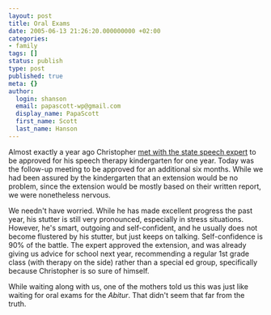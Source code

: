 ```yaml
---
layout: post
title: Oral Exams
date: 2005-06-13 21:26:20.000000000 +02:00
categories:
- family
tags: []
status: publish
type: post
published: true
meta: {}
author:
  login: shanson
  email: papascott-wp@gmail.com
  display_name: PapaScott
  first_name: Scott
  last_name: Hanson
---
```

<p>Almost exactly a year ago Christopher <a href="http://www.papascott.de/archives/2004/06/17/expert-opinion/">met with the state speech expert</a> to be approved for his speech therapy kindergarten for one year. Today was the follow-up meeting to be approved for an additional six months. While we had been assured by the kindergarten that an extension would be no problem, since the extension would be mostly based on their written report, we were nonetheless nervous. </p>
<p>We needn't have worried. While he has made excellent progress the past year, his stutter is still very pronounced, especially in stress situations. However, he's smart, outgoing and self-confident, and he usually does not become flustered by his stutter, but just keeps on talking. Self-confidence is 90% of the battle. The expert approved the extension, and was already giving us advice for school next year, recommending a regular 1st grade class (with therapy on the side) rather than a special ed group, specifically because Christopher is so sure of himself.</p>
<p>While waiting along with us, one of the mothers told us this was just like waiting for oral exams for the <em>Abitur</em>. That didn't seem that far from the truth.</p>
